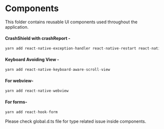 # Components

This folder contains reusable UI components used throughout the application.


#### CrashShield with crashReport -
```javascript
yarn add react-native-exception-handler react-native-restart react-native-network-logger
```
#### Keyboard Avoiding View -
```javascript
yarn add react-native-keyboard-aware-scroll-view
```
#### For webview-
```javascript
yarn add react-native-webview
```

#### For forms-
```javascript
yarn add react-hook-form
```



Please check global.d.ts file for type related issue inside components.


